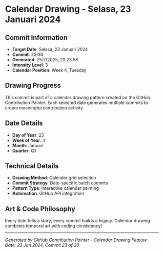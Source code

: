 # Calendar Drawing - Selasa, 23 Januari 2024

## Commit Information
- **Target Date**: Selasa, 23 Januari 2024
- **Commit**: 23/30
- **Generated**: 25/7/2025, 20.23.58
- **Intensity Level**: 3
- **Calendar Position**: Week 4, Tuesday

## Drawing Progress
This commit is part of a calendar drawing pattern created on the GitHub Contribution Painter.
Each selected date generates multiple commits to create meaningful contribution activity.

## Date Details
- **Day of Year**: 23
- **Week of Year**: 4
- **Month**: Januari
- **Quarter**: Q1

## Technical Details
- **Drawing Method**: Calendar grid selection
- **Commit Strategy**: Date-specific batch commits
- **Pattern Type**: Interactive calendar painting
- **Automation**: GitHub API integration

## Art & Code Philosophy
Every date tells a story, every commit builds a legacy. 
Calendar drawing combines temporal art with coding consistency!

---
*Generated by GitHub Contribution Painter - Calendar Drawing Feature*
*Date: 23 Jan 2024, Commit 23 of 30*